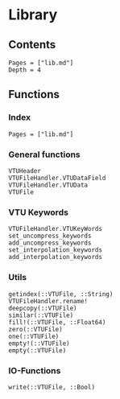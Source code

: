 # Library

## Contents 

```@contents
Pages = ["lib.md"]
Depth = 4
```

## Functions

### Index

```@index
Pages = ["lib.md"]
```

### General functions

```@docs
VTUHeader
VTUFileHandler.VTUDataField
VTUFileHandler.VTUData
VTUFile
```

### VTU Keywords

```@docs
VTUFileHandler.VTUKeyWords
set_uncompress_keywords
add_uncompress_keywords
set_interpolation_keywords
add_interpolation_keywords
```

### Utils

```@docs
getindex(::VTUFile, ::String)
VTUFileHandler.rename!
deepcopy(::VTUFile)
similar(::VTUFile)
fill!(::VTUFile, ::Float64)
zero(::VTUFile)
one(::VTUFile)
empty!(::VTUFile)
empty(::VTUFile)
```

### IO-Functions

```@docs
write(::VTUFile, ::Bool)
```